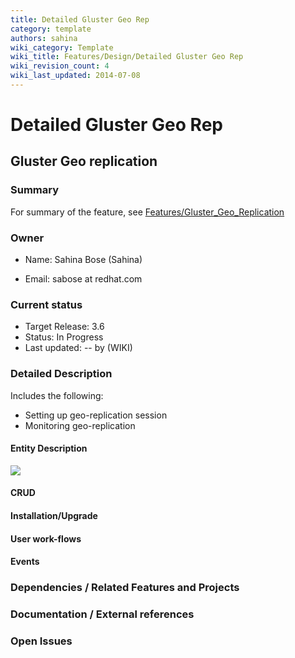 ```yaml
---
title: Detailed Gluster Geo Rep
category: template
authors: sahina
wiki_category: Template
wiki_title: Features/Design/Detailed Gluster Geo Rep
wiki_revision_count: 4
wiki_last_updated: 2014-07-08
---
```


# Detailed Gluster Geo Rep

## Gluster Geo replication

### Summary

For summary of the feature, see [Features/Gluster_Geo_Replication](/develop/release-management/features/gluster/gluster-geo-replication/)

### Owner

*   Name: Sahina Bose (Sahina)

<!-- -->

*   Email: sabose at redhat.com

### Current status

*   Target Release: 3.6
*   Status: In Progress
*   Last updated: -- by (WIKI)

### Detailed Description

Includes the following:

*   Setting up geo-replication session
*   Monitoring geo-replication

#### Entity Description

![](/images/wiki/Geo-rep-ClassDiagram.png)

#### CRUD

#### Installation/Upgrade

#### User work-flows

#### Events

### Dependencies / Related Features and Projects

### Documentation / External references


### Open Issues

